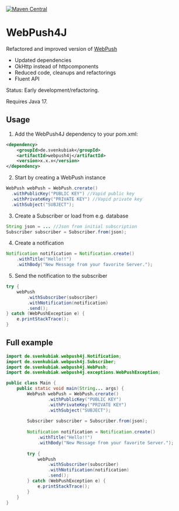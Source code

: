 [![Maven Central](https://maven-badges.herokuapp.com/maven-central/de.svenkubiak/webpush4j/badge.svg)](https://maven-badges.herokuapp.com/maven-central/de.svenkubiak/webpish4j)

WebPush4J
================

Refactored and improved version of [WebPush](https://github.com/web-push-libs/webpush-java)

- Updated dependencies
- OkHttp instead of httpcomponents
- Reduced code, cleanups and refactorings
- Fluent API

Status: Early development/refactoring.

Requires Java 17.

Usage
------------------

1. Add the WebPush4J dependency to your pom.xml:

```xml
<dependency>
    <groupId>de.svenkubiak</groupId>
    <artifactId>webpush4j</artifactId>
    <version>x.x.x</version>
</dependency>
```

2. Start by creating a WebPush instance

```java
WebPush webPush = WebPush.crerate()
  .withPublicKey("PUBLIC KEY") //Vapid public key
  .withPrivateKey("PRIVATE KEY") //Vapid private key
  .withSubject("SUBJECT");
```	

3. Create a Subscriber or load from e.g. database

```java
String json = ... //Json from initial subscription
Subscriber subscriber = Subscriber.from(json);
```	

4. Create a notification

```java
Notification notification = Notification.create()
    .withTitle("Hello!!")
    .withBody("New Message from your favorite Server.");
```	

5. Send the notification to the subscriber

```java
try {
    webPush
        .withSubscriber(subscriber)
        .withNotification(notification)
        .send();
} catch (WebPushException e) {
    e.printStackTrace();
}
```	

Full example
------------------

```java
import de.svenkubiak.webpush4j.Notification;
import de.svenkubiak.webpush4j.Subscriber;
import de.svenkubiak.webpush4j.WebPush;
import de.svenkubiak.webpush4j.exceptions.WebPushException;

public class Main {
    public static void main(String... args) {
        WebPush webPush = WebPush.crerate()
                .withPublicKey("PUBLIC KEY")
                .withPrivateKey("PRIVATE KEY")
                .withSubject("SUBJECT");
        
        Subscriber subscriber = Subscriber.from(json);
                
        Notification notification = Notification.create()
            .withTitle("Hello!!")
            .withBody("New Message from your favorite Server.");
        
        try {
            webPush
                .withSubscriber(subscriber)
                .withNotification(notification)
                .send();
        } catch (WebPushException e) {
            e.printStackTrace();
        }
    }
}

```	